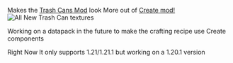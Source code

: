 Makes the [Trash Cans Mod](https://modrinth.com/mod/trash-cans) look More out of [Create mod!](https://modrinth.com/mod/create) ![All New Trash Can textures](https://cdn.modrinth.com/data/cached_images/36fda80018ef551a75bd2dec56929170da6cab6e.png)

Working on a datapack in the future to make the crafting recipe use Create components

Right Now It only supports 1.21/1.21.1 but working on a 1.20.1 version



